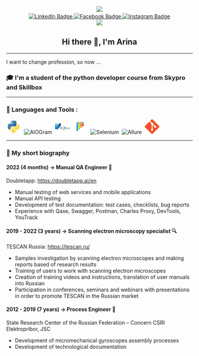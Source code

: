 <div id="header" align="center">
    <img src="https://media.giphy.com/media/RbDKaczqWovIugyJmW/giphy.gif" width="150"/>
</div>

<div id="badges" align="center">
  <a href="your-linkedin-URL">
    <img src="https://img.shields.io/badge/LinkedIn-black?style=for-the-badge&logo=linkedin&logoColor=white" alt="LinkedIn Badge"/>
  </a>
  <a href="https://www.facebook.com/profile.php?id=100087520394737">
    <img src="https://img.shields.io/badge/Facebook-black?style=for-the-badge&logo=facebook&logoColor=white" alt="Facebook Badge"/>
  </a>
  <a href="https://www.instagram.com/arina_startceva/">
    <img src="https://img.shields.io/badge/Instagram-black?style=for-the-badge&logo=instagram&logoColor=white" alt="Instagram Badge"/>
  </a>
</div>

<div id="profile_views" align="center">
    <img src="https://komarev.com/ghpvc/?username=arinazaikina&style=flat-square&color=blue"/>
</div>

<div id="greeting" align="center">
    <h2>Hi there 👋, I'm Arina</h2>
</div>

___
I want to change profession, so now ...

### 🎓  I'm a student of the python developer course from Skypro and Skillbox
___
### 🔨 Languages and Tools :
<div>
    <img src="https://github.com/devicons/devicon/blob/master/icons/python/python-original.svg" title="Python" alt="Python" width="40" height="40"/>&nbsp;
    <img src="https://avatars.githubusercontent.com/u/33784865?s=200&v=4" title="AIOGram" alt="AIOGram" width="40" height="40"/>&nbsp;
    <img src="https://github.com/devicons/devicon/blob/master/icons/sqlite/sqlite-original-wordmark.svg" title="SQLite" alt="SQlite" width="40" height="40"/>&nbsp;
    <img src="https://github.com/devicons/devicon/blob/master/icons/pytest/pytest-original.svg" title="Pytest" alt="Pytest" width="40" height="40"/>&nbsp;
    <img src="https://github.com/websiddu/technology-icons/issues/12" title="Selenium Webdriver" alt="Selenium" width="40" height="40"/>&nbsp;
    <img src="https://images.opencollective.com/allure-report/f14e715/logo/256.png" title="Allure Report" alt="Allure" width="40" height="40"/>&nbsp;
    <img src="https://github.com/devicons/devicon/blob/master/icons/git/git-original.svg" title="Git" alt="Git" width="40" height="40"/>&nbsp;
</div>

___
### 👧 My short biography
#### 2022 (4 months) -> **Manual QA Engineer** 🐛 
Doubletapp: https://doubletapp.ai/en
* Manual testing of web services and mobile applications
* Manual API testing
* Development of test documentation: test cases, checklists, bug reports
* Experience with Qase, Swagger, Postman, Charles Proxy, DevTools, YouTrack

#### 2019 - 2022 (3 years) -> **Scanning electron microscopy specialist** 🔍 
TESCAN Russia: https://tescan.ru/
* Samples investigation by scanning electron microscopes and making reports based of research results
* Training of users to work with scanning electron microscopes
* Creation of training videos and instructions, translation of user manuals into Russian
* Participation in conferences, seminars and webinars with presentations in order to promote TESCAN in the Russian market

#### 2012 - 2019 (7 years) -> **Process Engineer** 👷 
State Research Center of the Russian Federation –
Concern CSRI Elektropribor, JSC

* Development of micromechanical gyroscopes assembly processes
* Development of technological documentation



